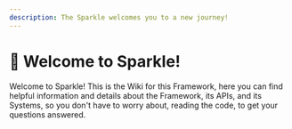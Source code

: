 ```yaml
---
description: The Sparkle welcomes you to a new journey!
---
```


# 👋 Welcome to Sparkle!

Welcome to Sparkle! This is the Wiki for this Framework, here you can find helpful information and details about the Framework, its APIs, and its Systems, so you don't have to worry about, reading the code, to get your questions answered.

